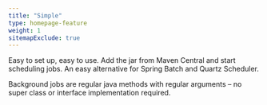 ```yaml
---
title: "Simple"
type: homepage-feature
weight: 1
sitemapExclude: true
---
```

Easy to set up, easy to use. Add the jar from Maven Central and start scheduling jobs. An easy alternative for Spring Batch and Quartz Scheduler.

Background jobs are regular java methods with regular arguments – no super class or interface implementation required.